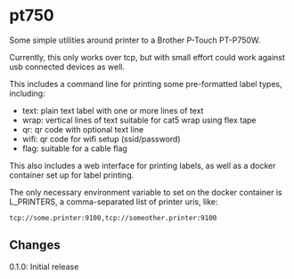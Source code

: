 # pt750

Some simple utilities around printer to a Brother P-Touch PT-P750W.

Currently, this only works over tcp, but with small effort could work
against usb connected devices as well.

This includes a command line for printing some pre-formatted label
types, including:

- text: plain text label with one or more lines of text
- wrap: vertical lines of text suitable for cat5 wrap using flex tape
- qr: qr code with optional text line
- wifi: qr code for wifi setup (ssid/password)
- flag: suitable for a cable flag

This also includes a web interface for printing labels, as well as
a docker container set up for label printing.

The only necessary environment variable to set on the docker container
is L_PRINTERS, a comma-separated list of printer uris, like:

`tcp://some.printer:9100,tcp://someother.printer:9100`

## Changes

0.1.0: Initial release
